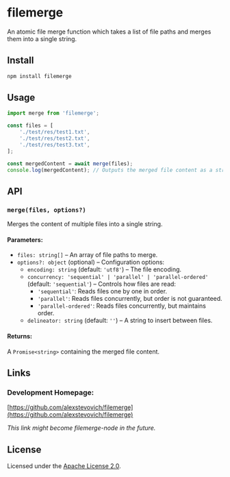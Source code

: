 # filemerge

An atomic file merge function which takes a list of file paths and merges them into a single string.

## Install

```bash
npm install filemerge
```

## Usage

```js
import merge from 'filemerge';

const files = [
    './test/res/test1.txt',
    './test/res/test2.txt',
    './test/res/test3.txt',
];

const mergedContent = await merge(files);
console.log(mergedContent); // Outputs the merged file content as a string
```

## API

### `merge(files, options?)`

Merges the content of multiple files into a single string.

#### Parameters:

- `files: string[]` – An array of file paths to merge.
- `options?: object` (optional) – Configuration options:
    - `encoding: string` (default: `'utf8'`) – The file encoding.
    - `concurrency: 'sequential' | 'parallel' | 'parallel-ordered'` (default: `'sequential'`) – Controls how files are read:
        - `'sequential'`: Reads files one by one in order.
        - `'parallel'`: Reads files concurrently, but order is not guaranteed.
        - `'parallel-ordered'`: Reads files concurrently, but maintains order.
    - `delineator: string` (default: `''`) – A string to insert between files.

#### Returns:

A `Promise<string>` containing the merged file content.

## Links

### Development Homepage:

[https://github.com/alexstevovich/filemerge](https://github.com/alexstevovich/filemerge)

_This link might become filemerge-node in the future._

## License

Licensed under the [Apache License 2.0](https://www.apache.org/licenses/LICENSE-2.0).
